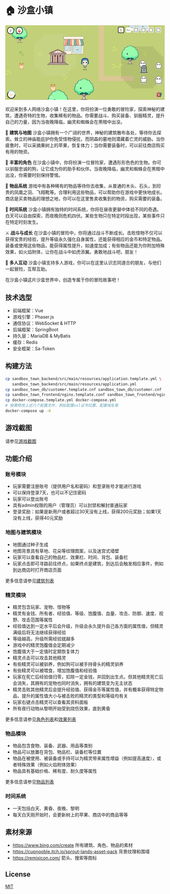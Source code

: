 # 🏠 沙盒小镇

![image-20240306173829683](doc/assets/image-20240306173829683.png)

欢迎来到多人网络沙盒小镇！在这里，你将扮演一位勇敢的冒险家，探索神秘的建筑，遭遇奇特的生物，收集稀有的物品。你需要战斗、购买装备、驯服精灵，提升自己的力量，因为当夜晚降临，幽灵和蜘蛛会在黑暗中出没。

🏰 **建筑与地图** 沙盒小镇拥有一个广阔的世界，神秘的建筑散布各处，等待你去探索。耸立的神庙能庇护你免受怪物侵扰，而阴森的墓地则潜藏着亡灵的威胁。当你疲惫时，可以采摘果树上的苹果，恢复体力；当你需要装备时，可以前往商店购买有用的物资。

👥 **丰富的角色** 在沙盒小镇中，你将扮演一位冒险家，遭遇形形色色的生物。你可以驯服忠诚的狗，让它成为你的助手和伙伴。当夜晚降临，幽灵和蜘蛛会在黑暗中出没，你需要时刻保持警惕。

💍 **物品系统** 游戏中有各种稀有的物品等待你去收集，从普通的木头、石头，到珍贵的凤凰之羽、飞翔靴等。合理利用这些物品，可以帮助你在游戏中更快地成长。商店是买卖物品的理想之地，你可以在这里售卖收集到的物资，购买需要的装备。

🌄 **时间系统** 沙盒小镇拥有独特的时间系统，你将在昼夜更替中体验不同的奇遇。白天可以自由探索，而夜晚则危机四伏。某些生物只在特定时段出现，某些事件只在特定时刻发生。

⚔️ **战斗与成长** 在沙盒小镇的冒险中，你将通过战斗不断成长。击败怪物不仅可以获得宝贵的经验，提升等级永久强化自身属性，还能获得相应的金币和特定物品。装备或使用这些物品，能获得属性提升，如速度加成；有些物品还能为你附加特殊效果，如火焰附体，让你在战斗中如虎添翼。勇敢地战斗吧，朋友！

🤝 **多人互动** 沙盒小镇支持多人游戏，你可以在这里认识志同道合的朋友，与他们一起冒险，互帮互助。

在沙盒小镇这片沙盒世界中，创造专属于你的冒险故事吧！

## 技术选型

- 前端框架：Vue
- 游戏引擎：Phaser.js
- 通信协议：WebSocket & HTTP
- 后端框架：SpringBoot
- 持久层：MariaDB & MyBatis
- 缓存：Redis
- 安全框架：Sa-Token

## 构建方法

```bash
cp sandbox_town_backend/src/main/resources/application.template.yml \
   sandbox_town_backend/src/main/resources/application.yml
cp sandbox_town_db/customer.template.cnf sandbox_town_db/customer.cnf
cp sandbox_town_frontend/nginx.template.conf sandbox_town_frontend/nginx.conf
cp docker-compose.template.yml docker-compose.yml
# 按需修改上述几个配置文件，例如配置ssl证书位置、配置域名等
docker-compose up -d
```

## 游戏截图

请参见[游戏截图](doc/screenshot.md)

## 功能介绍

### 账号模块

- 玩家需要注册账号（提供用户名和密码）和登录账号才能进行游戏
- 可以保持登录7天，也可以不记住密码
- 玩家可以登出账号
- 具有admin权限的用户（管理员）可以封禁和解封普通玩家
- 登录奖励：如果是新用户或者超过30天没有上线，获得200元奖励；如果1天没有上线，获得40元奖励

### 地图与建筑模块

- 地图通过种子生成
- 地图背景具有草地、花朵等纹理图案，以及迷宫式墙壁
- 玩家可以查看自己的物品栏、效果栏、时间、背包、装备栏
- 玩家点击即可寻路前往终点，如果终点是建筑，到达后会触发相应事件，例如到达商店时打开商店页面

更多信息请参见[建筑列表](doc/building.md)

### 精灵模块

- 精灵包含玩家、宠物、怪物等
- 精灵有金钱、所有者、经验值、等级、饱腹值、血量、攻击、防御、速度、视野、攻击范围等属性
- 经验值达到一定水平后会升级，升级会永久提升自己各方面的属性值，但精灵满级后将无法继续获得经验
- 等级越高，升级所需经验就越多
- 游戏中的精灵饱腹值会定期减少
- 饱腹值大于一定值时定期恢复体力
- 精灵点击可以攻击其他精灵
- 有些精灵可以被驯养，例如狗可以被手持骨头的精灵驯养
- 有些精灵可以被喂食，增加饱腹值和经验值
- 玩家在死亡后经验值归零，扣除一定金钱，并回到出生点。但其他精灵死亡后会消失，其拥有的宠物也同时消失，拥有的建筑变为无主状态
- 精灵击败其他精灵后会提升经验值、获得金币等属性值，并有概率获得特定物品，提升的属性值大小与被击败的精灵的类型和等级均有关
- 玩家右键点击精灵可以查看其资料面板
- 所有夜行动物从黎明开始受到烧伤效果，直到黄昏

更多信息请参见[角色列表](doc/sprite.md)和[效果列表](doc/effect.md)

### 物品模块

- 物品包含食物、装备、武器、用品等类别
- 物品可以放置在背包、物品栏、装备栏等位置
- 物品在被使用、被装备或手持可以为精灵带来属性增益（例如提高速度），或者特殊效果（例如火焰附体效果）
- 物品具有基础价格、稀有度、耐久度等属性

更多信息请参见[物品列表](doc/item.md)

### 时间系统

- 一天包括白天、黄昏、夜晚、黎明
- 每天白天刚开始时，会更新树上的苹果、商店中的商品等等

## 素材来源

- https://www.bing.com/create 所有建筑、角色、物品的素材
- https://cupnooble.itch.io/sprout-lands-asset-pack 背景纹理和围墙
- https://remixicon.com/ 箭头、搜索等图标

## License

[MIT](./LICENSE)
